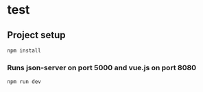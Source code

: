 # test

## Project setup

```
npm install
```

### Runs json-server on port 5000 and vue.js on port 8080

```
npm run dev
```
